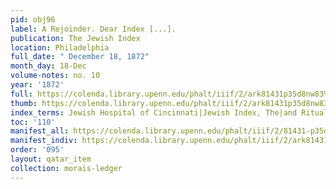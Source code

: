 ```yaml
---
pid: obj96
label: A Rejoinder. Dear Index [...].
publication: The Jewish Index
location: Philadelphia
full_date: " December 18, 1872"
month_day: 18-Dec
volume-notes: no. 10
year: '1872'
full: https://colenda.library.upenn.edu/phalt/iiif/2/ark81431p35d8nw83%2FSHA256E-s7612499--2e84ecdf99a51d776a799680b78e536b6692cfb9d898664700c153e689acb335.jpeg/full/3500,/0/default.jpg
thumb: https://colenda.library.upenn.edu/phalt/iiif/2/ark81431p35d8nw83%2FSHA256E-s7612499--2e84ecdf99a51d776a799680b78e536b6692cfb9d898664700c153e689acb335.jpeg/full/!200,200/0/default.jpg
index_terms: Jewish Hospital of Cincinnati|Jewish Index, The|and Ritual "innovation"
toc: '110'
manifest_all: https://colenda.library.upenn.edu/phalt/iiif/2/81431-p35d8nw83/manifest
manifest_indiv: https://colenda.library.upenn.edu/phalt/iiif/2/ark81431p35d8nw83%2FSHA256E-s7612499--2e84ecdf99a51d776a799680b78e536b6692cfb9d898664700c153e689acb335.jpeg
order: '095'
layout: qatar_item
collection: morais-ledger
---
```

